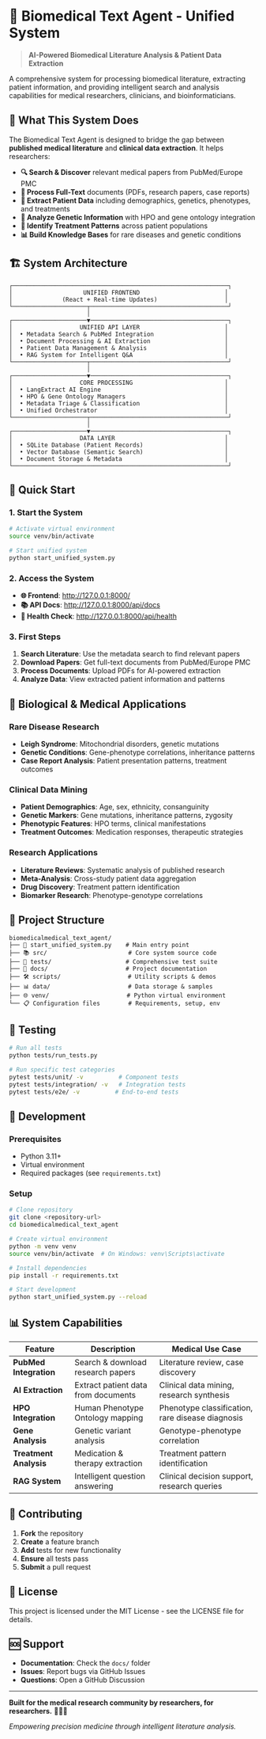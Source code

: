 # 🏥 Biomedical Text Agent - Unified System

> **AI-Powered Biomedical Literature Analysis & Patient Data Extraction**

A comprehensive system for processing biomedical literature, extracting patient information, and providing intelligent search and analysis capabilities for medical researchers, clinicians, and bioinformaticians.

## 🎯 **What This System Does**

The Biomedical Text Agent is designed to bridge the gap between **published medical literature** and **clinical data extraction**. It helps researchers:

- **🔍 Search & Discover** relevant medical papers from PubMed/Europe PMC
- **📄 Process Full-Text** documents (PDFs, research papers, case reports)
- **👥 Extract Patient Data** including demographics, genetics, phenotypes, and treatments
- **🧬 Analyze Genetic Information** with HPO and gene ontology integration
- **💊 Identify Treatment Patterns** across patient populations
- **📊 Build Knowledge Bases** for rare diseases and genetic conditions

## 🏗️ **System Architecture**

```
┌─────────────────────────────────────────────────────────────┐
│                    UNIFIED FRONTEND                        │
│              (React + Real-time Updates)                   │
└─────────────────────┬───────────────────────────────────────┘
                      │
┌─────────────────────▼───────────────────────────────────────┐
│                   UNIFIED API LAYER                        │
│  • Metadata Search & PubMed Integration                    │
│  • Document Processing & AI Extraction                     │
│  • Patient Data Management & Analysis                      │
│  • RAG System for Intelligent Q&A                          │
└─────────────────────┬───────────────────────────────────────┘
                      │
┌─────────────────────▼───────────────────────────────────────┐
│                   CORE PROCESSING                          │
│  • LangExtract AI Engine                                   │
│  • HPO & Gene Ontology Managers                            │
│  • Metadata Triage & Classification                        │
│  • Unified Orchestrator                                    │
└─────────────────────┬───────────────────────────────────────┘
                      │
┌─────────────────────▼───────────────────────────────────────┐
│                   DATA LAYER                               │
│  • SQLite Database (Patient Records)                       │
│  • Vector Database (Semantic Search)                       │
│  • Document Storage & Metadata                             │
└─────────────────────────────────────────────────────────────┘
```

## 🚀 **Quick Start**

### **1. Start the System**
```bash
# Activate virtual environment
source venv/bin/activate

# Start unified system
python start_unified_system.py
```

### **2. Access the System**
- **🌐 Frontend**: http://127.0.0.1:8000/
- **📚 API Docs**: http://127.0.0.1:8000/api/docs
- **💚 Health Check**: http://127.0.0.1:8000/api/health

### **3. First Steps**
1. **Search Literature**: Use the metadata search to find relevant papers
2. **Download Papers**: Get full-text documents from PubMed/Europe PMC
3. **Process Documents**: Upload PDFs for AI-powered extraction
4. **Analyze Data**: View extracted patient information and patterns

## 🔬 **Biological & Medical Applications**

### **Rare Disease Research**
- **Leigh Syndrome**: Mitochondrial disorders, genetic mutations
- **Genetic Conditions**: Gene-phenotype correlations, inheritance patterns
- **Case Report Analysis**: Patient presentation patterns, treatment outcomes

### **Clinical Data Mining**
- **Patient Demographics**: Age, sex, ethnicity, consanguinity
- **Genetic Markers**: Gene mutations, inheritance patterns, zygosity
- **Phenotypic Features**: HPO terms, clinical manifestations
- **Treatment Outcomes**: Medication responses, therapeutic strategies

### **Research Applications**
- **Literature Reviews**: Systematic analysis of published research
- **Meta-Analysis**: Cross-study patient data aggregation
- **Drug Discovery**: Treatment pattern identification
- **Biomarker Research**: Phenotype-genotype correlations

## 📁 **Project Structure**

```
biomedicalmedical_text_agent/
├── 🚀 start_unified_system.py    # Main entry point
├── 📚 src/                       # Core system source code
├── 🧪 tests/                     # Comprehensive test suite
├── 📖 docs/                      # Project documentation
├── 🛠️ scripts/                   # Utility scripts & demos
├── 📊 data/                      # Data storage & samples
├── 🌐 venv/                      # Python virtual environment
└── 📋 Configuration files        # Requirements, setup, env
```

## 🧪 **Testing**

```bash
# Run all tests
python tests/run_tests.py

# Run specific test categories
pytest tests/unit/ -v          # Component tests
pytest tests/integration/ -v   # Integration tests
pytest tests/e2e/ -v          # End-to-end tests
```

## 🔧 **Development**

### **Prerequisites**
- Python 3.11+
- Virtual environment
- Required packages (see `requirements.txt`)

### **Setup**
```bash
# Clone repository
git clone <repository-url>
cd biomedicalmedical_text_agent

# Create virtual environment
python -m venv venv
source venv/bin/activate  # On Windows: venv\Scripts\activate

# Install dependencies
pip install -r requirements.txt

# Start development
python start_unified_system.py --reload
```

## 📊 **System Capabilities**

| **Feature** | **Description** | **Medical Use Case** |
|-------------|-----------------|----------------------|
| **PubMed Integration** | Search & download research papers | Literature review, case discovery |
| **AI Extraction** | Extract patient data from documents | Clinical data mining, research synthesis |
| **HPO Integration** | Human Phenotype Ontology mapping | Phenotype classification, rare disease diagnosis |
| **Gene Analysis** | Genetic variant analysis | Genotype-phenotype correlation |
| **Treatment Analysis** | Medication & therapy extraction | Treatment pattern identification |
| **RAG System** | Intelligent question answering | Clinical decision support, research queries |

## 🤝 **Contributing**

1. **Fork** the repository
2. **Create** a feature branch
3. **Add** tests for new functionality
4. **Ensure** all tests pass
5. **Submit** a pull request

## 📄 **License**

This project is licensed under the MIT License - see the LICENSE file for details.

## 🆘 **Support**

- **Documentation**: Check the `docs/` folder
- **Issues**: Report bugs via GitHub Issues
- **Questions**: Open a GitHub Discussion

---

**Built for the medical research community by researchers, for researchers.** 🧬🔬💊

*Empowering precision medicine through intelligent literature analysis.*
